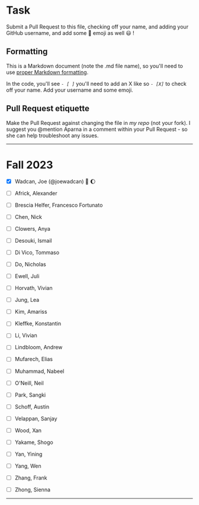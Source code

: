 # Task
Submit a Pull Request to this file, checking off your name, and adding your GitHub username, and add some :rocket: emoji as well :smiley: ! 

## Formatting
This is a Markdown document (note the .md file name), so you'll need to use [proper Markdown formatting](https://help.github.com/articles/basic-writing-and-formatting-syntax/#task-lists). 

In the code, you'll see *`- [ ]`* you'll need to add an X like so *`- [X]`* to check off your name. Add your username and some emoji.

## Pull Request etiquette
Make the Pull Request against changing the file in _my repo_ (not your fork). I suggest you @mention Aparna in a comment within your Pull Request - so she can help troubleshoot any issues.  

------------

# Fall 2023

- [X] Wadcan, Joe (@joewadcan) 🚀 🌔

- [ ] Africk, Alexander

- [ ] Brescia Helfer, Francesco Fortunato

- [ ] Chen, Nick

- [ ] Clowers, Anya

- [ ] Desouki, Ismail
      
- [ ] Di Vico, Tommaso
      
- [ ] Do, Nicholas
      
- [ ] Ewell, Juli
      
- [ ] Horvath, Vivian
      
- [ ] Jung, Lea
      
- [ ] Kim, Amariss
      
- [ ] Kleffke, Konstantin
      
- [ ] Li, Vivian
      
- [ ] Lindbloom, Andrew
      
- [ ] Mufarech, Elias
      
- [ ] Muhammad, Nabeel
      
- [ ] O'Neill, Neil
      
- [ ] Park, Sangki
      
- [ ] Schoff, Austin
      
- [ ] Velappan, Sanjay
      
- [ ] Wood, Xan
      
- [ ] Yakame, Shogo
      
- [ ] Yan, Yining
      
- [ ] Yang, Wen
      
- [ ] Zhang, Frank
      
- [ ] Zhong, Sienna


-----------------


